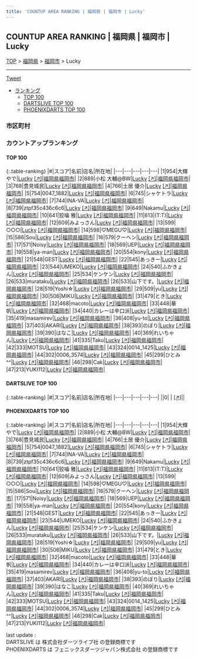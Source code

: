 ```yaml
---
title: 'COUNTUP AREA RANKING | 福岡県 | 福岡市 | Lucky'
---
```

## COUNTUP AREA RANKING | 福岡県 | 福岡市 | Lucky

[TOP](/darts/rank/) > [福岡県](/darts/rank/福岡県/) > [福岡市](/darts/rank/福岡県/福岡市/) > Lucky

___

<a href="https://twitter.com/share?ref_src=twsrc%5Etfw" data-text="COUNTUP AREA RANKING | 福岡県福岡市Lucky" class="twitter-share-button" data-hashtags="DARTSLIVE,PHOENIXDARTS,darts,ダーツ" data-show-count="false">Tweet</a>

* [ランキング](#カウントアップランキング)
    * [TOP 100](#top-100)
    * [DARTSLIVE TOP 100](#dartslive-top-100)
    * [PHOENIXDARTS TOP 100](#phoenixdarts-top-100)

### 市区町村

<ul>

</ul>

### カウントアップランキング

#### TOP 100



{:.table-ranking}
|#|スコア|名前|店名|所在地|
|---|---|---|---|---|
|1|954|<span class="rank-name-pd">大輝やで</span>|<a href="/darts/rank/shops/95375.html">Lucky</a> <a href="https://vs.phoenixdarts.com/jp/shop/shopDetailInfo/s_95375?s_seq=95375">[↗]</a>|<a href="/darts/rank/福岡県/福岡市">福岡県福岡市</a>|
|2|889|<span class="rank-name-pd">小松  大輔@BW</span>|<a href="/darts/rank/shops/95375.html">Lucky</a> <a href="https://vs.phoenixdarts.com/jp/shop/shopDetailInfo/s_95375?s_seq=95375">[↗]</a>|<a href="/darts/rank/福岡県/福岡市">福岡県福岡市</a>|
|3|768|<span class="rank-name-pd">豊見城民</span>|<a href="/darts/rank/shops/95375.html">Lucky</a> <a href="https://vs.phoenixdarts.com/jp/shop/shopDetailInfo/s_95375?s_seq=95375">[↗]</a>|<a href="/darts/rank/福岡県/福岡市">福岡県福岡市</a>|
|4|766|<span class="rank-name-pd"><span class="pro-icon-pd"></span>土居 優介</span>|<a href="/darts/rank/shops/95375.html">Lucky</a> <a href="https://vs.phoenixdarts.com/jp/shop/shopDetailInfo/s_95375?s_seq=95375">[↗]</a>|<a href="/darts/rank/福岡県/福岡市">福岡県福岡市</a>|
|5|754|<span class="rank-name-pd">0047_1882</span>|<a href="/darts/rank/shops/95375.html">Lucky</a> <a href="https://vs.phoenixdarts.com/jp/shop/shopDetailInfo/s_95375?s_seq=95375">[↗]</a>|<a href="/darts/rank/福岡県/福岡市">福岡県福岡市</a>|
|6|745|<span class="rank-name-pd">シャケトラ</span>|<a href="/darts/rank/shops/95375.html">Lucky</a> <a href="https://vs.phoenixdarts.com/jp/shop/shopDetailInfo/s_95375?s_seq=95375">[↗]</a>|<a href="/darts/rank/福岡県/福岡市">福岡県福岡市</a>|
|7|744|<span class="rank-name-pd">INA-VA</span>|<a href="/darts/rank/shops/95375.html">Lucky</a> <a href="https://vs.phoenixdarts.com/jp/shop/shopDetailInfo/s_95375?s_seq=95375">[↗]</a>|<a href="/darts/rank/福岡県/福岡市">福岡県福岡市</a>|
|8|739|<span class="rank-name-pd">ztpf35c436c6c6</span>|<a href="/darts/rank/shops/95375.html">Lucky</a> <a href="https://vs.phoenixdarts.com/jp/shop/shopDetailInfo/s_95375?s_seq=95375">[↗]</a>|<a href="/darts/rank/福岡県/福岡市">福岡県福岡市</a>|
|9|649|<span class="rank-name-pd">Nakamu</span>|<a href="/darts/rank/shops/95375.html">Lucky</a> <a href="https://vs.phoenixdarts.com/jp/shop/shopDetailInfo/s_95375?s_seq=95375">[↗]</a>|<a href="/darts/rank/福岡県/福岡市">福岡県福岡市</a>|
|10|641|<span class="rank-name-pd">狡噛 雅</span>|<a href="/darts/rank/shops/95375.html">Lucky</a> <a href="https://vs.phoenixdarts.com/jp/shop/shopDetailInfo/s_95375?s_seq=95375">[↗]</a>|<a href="/darts/rank/福岡県/福岡市">福岡県福岡市</a>|
|11|613|<span class="rank-name-pd">(T:T)</span>|<a href="/darts/rank/shops/95375.html">Lucky</a> <a href="https://vs.phoenixdarts.com/jp/shop/shopDetailInfo/s_95375?s_seq=95375">[↗]</a>|<a href="/darts/rank/福岡県/福岡市">福岡県福岡市</a>|
|12|609|<span class="rank-name-pd">みよっさん</span>|<a href="/darts/rank/shops/95375.html">Lucky</a> <a href="https://vs.phoenixdarts.com/jp/shop/shopDetailInfo/s_95375?s_seq=95375">[↗]</a>|<a href="/darts/rank/福岡県/福岡市">福岡県福岡市</a>|
|13|599|<span class="rank-name-pd">○○○</span>|<a href="/darts/rank/shops/95375.html">Lucky</a> <a href="https://vs.phoenixdarts.com/jp/shop/shopDetailInfo/s_95375?s_seq=95375">[↗]</a>|<a href="/darts/rank/福岡県/福岡市">福岡県福岡市</a>|
|14|598|<span class="rank-name-pd">♡MEGU♡</span>|<a href="/darts/rank/shops/95375.html">Lucky</a> <a href="https://vs.phoenixdarts.com/jp/shop/shopDetailInfo/s_95375?s_seq=95375">[↗]</a>|<a href="/darts/rank/福岡県/福岡市">福岡県福岡市</a>|
|15|586|<span class="rank-name-pd">Sou</span>|<a href="/darts/rank/shops/95375.html">Lucky</a> <a href="https://vs.phoenixdarts.com/jp/shop/shopDetailInfo/s_95375?s_seq=95375">[↗]</a>|<a href="/darts/rank/福岡県/福岡市">福岡県福岡市</a>|
|16|579|<span class="rank-name-pd">クーヘン</span>|<a href="/darts/rank/shops/95375.html">Lucky</a> <a href="https://vs.phoenixdarts.com/jp/shop/shopDetailInfo/s_95375?s_seq=95375">[↗]</a>|<a href="/darts/rank/福岡県/福岡市">福岡県福岡市</a>|
|17|571|<span class="rank-name-pd">Noisy</span>|<a href="/darts/rank/shops/95375.html">Lucky</a> <a href="https://vs.phoenixdarts.com/jp/shop/shopDetailInfo/s_95375?s_seq=95375">[↗]</a>|<a href="/darts/rank/福岡県/福岡市">福岡県福岡市</a>|
|18|569|<span class="rank-name-pd">UEP</span>|<a href="/darts/rank/shops/95375.html">Lucky</a> <a href="https://vs.phoenixdarts.com/jp/shop/shopDetailInfo/s_95375?s_seq=95375">[↗]</a>|<a href="/darts/rank/福岡県/福岡市">福岡県福岡市</a>|
|19|558|<span class="rank-name-pd">ya-man</span>|<a href="/darts/rank/shops/95375.html">Lucky</a> <a href="https://vs.phoenixdarts.com/jp/shop/shopDetailInfo/s_95375?s_seq=95375">[↗]</a>|<a href="/darts/rank/福岡県/福岡市">福岡県福岡市</a>|
|20|554|<span class="rank-name-pd">kony</span>|<a href="/darts/rank/shops/95375.html">Lucky</a> <a href="https://vs.phoenixdarts.com/jp/shop/shopDetailInfo/s_95375?s_seq=95375">[↗]</a>|<a href="/darts/rank/福岡県/福岡市">福岡県福岡市</a>|
|21|548|<span class="rank-name-pd">GEST</span>|<a href="/darts/rank/shops/95375.html">Lucky</a> <a href="https://vs.phoenixdarts.com/jp/shop/shopDetailInfo/s_95375?s_seq=95375">[↗]</a>|<a href="/darts/rank/福岡県/福岡市">福岡県福岡市</a>|
|22|545|<span class="rank-name-pd">あっきー</span>|<a href="/darts/rank/shops/95375.html">Lucky</a> <a href="https://vs.phoenixdarts.com/jp/shop/shopDetailInfo/s_95375?s_seq=95375">[↗]</a>|<a href="/darts/rank/福岡県/福岡市">福岡県福岡市</a>|
|23|544|<span class="rank-name-pd">UMEKO</span>|<a href="/darts/rank/shops/95375.html">Lucky</a> <a href="https://vs.phoenixdarts.com/jp/shop/shopDetailInfo/s_95375?s_seq=95375">[↗]</a>|<a href="/darts/rank/福岡県/福岡市">福岡県福岡市</a>|
|24|540|<span class="rank-name-pd">ふかきょん</span>|<a href="/darts/rank/shops/95375.html">Lucky</a> <a href="https://vs.phoenixdarts.com/jp/shop/shopDetailInfo/s_95375?s_seq=95375">[↗]</a>|<a href="/darts/rank/福岡県/福岡市">福岡県福岡市</a>|
|25|534|<span class="rank-name-pd">ケンケン</span>|<a href="/darts/rank/shops/95375.html">Lucky</a> <a href="https://vs.phoenixdarts.com/jp/shop/shopDetailInfo/s_95375?s_seq=95375">[↗]</a>|<a href="/darts/rank/福岡県/福岡市">福岡県福岡市</a>|
|26|533|<span class="rank-name-pd">murataku</span>|<a href="/darts/rank/shops/95375.html">Lucky</a> <a href="https://vs.phoenixdarts.com/jp/shop/shopDetailInfo/s_95375?s_seq=95375">[↗]</a>|<a href="/darts/rank/福岡県/福岡市">福岡県福岡市</a>|
|26|533|<span class="rank-name-pd">山下です。</span>|<a href="/darts/rank/shops/95375.html">Lucky</a> <a href="https://vs.phoenixdarts.com/jp/shop/shopDetailInfo/s_95375?s_seq=95375">[↗]</a>|<a href="/darts/rank/福岡県/福岡市">福岡県福岡市</a>|
|28|519|<span class="rank-name-pd">Yoshi☆</span>|<a href="/darts/rank/shops/95375.html">Lucky</a> <a href="https://vs.phoenixdarts.com/jp/shop/shopDetailInfo/s_95375?s_seq=95375">[↗]</a>|<a href="/darts/rank/福岡県/福岡市">福岡県福岡市</a>|
|29|509|<span class="rank-name-pd">yu</span>|<a href="/darts/rank/shops/95375.html">Lucky</a> <a href="https://vs.phoenixdarts.com/jp/shop/shopDetailInfo/s_95375?s_seq=95375">[↗]</a>|<a href="/darts/rank/福岡県/福岡市">福岡県福岡市</a>|
|30|506|<span class="rank-name-pd">MIKU</span>|<a href="/darts/rank/shops/95375.html">Lucky</a> <a href="https://vs.phoenixdarts.com/jp/shop/shopDetailInfo/s_95375?s_seq=95375">[↗]</a>|<a href="/darts/rank/福岡県/福岡市">福岡県福岡市</a>|
|31|479|<span class="rank-name-pd">とき</span>|<a href="/darts/rank/shops/95375.html">Lucky</a> <a href="https://vs.phoenixdarts.com/jp/shop/shopDetailInfo/s_95375?s_seq=95375">[↗]</a>|<a href="/darts/rank/福岡県/福岡市">福岡県福岡市</a>|
|32|468|<span class="rank-name-pd">macoto</span>|<a href="/darts/rank/shops/95375.html">Lucky</a> <a href="https://vs.phoenixdarts.com/jp/shop/shopDetailInfo/s_95375?s_seq=95375">[↗]</a>|<a href="/darts/rank/福岡県/福岡市">福岡県福岡市</a>|
|33|448|<span class="rank-name-pd">華帆</span>|<a href="/darts/rank/shops/95375.html">Lucky</a> <a href="https://vs.phoenixdarts.com/jp/shop/shopDetailInfo/s_95375?s_seq=95375">[↗]</a>|<a href="/darts/rank/福岡県/福岡市">福岡県福岡市</a>|
|34|440|<span class="rank-name-pd">カレーは辛口派</span>|<a href="/darts/rank/shops/95375.html">Lucky</a> <a href="https://vs.phoenixdarts.com/jp/shop/shopDetailInfo/s_95375?s_seq=95375">[↗]</a>|<a href="/darts/rank/福岡県/福岡市">福岡県福岡市</a>|
|35|419|<span class="rank-name-pd">masamirev</span>|<a href="/darts/rank/shops/95375.html">Lucky</a> <a href="https://vs.phoenixdarts.com/jp/shop/shopDetailInfo/s_95375?s_seq=95375">[↗]</a>|<a href="/darts/rank/福岡県/福岡市">福岡県福岡市</a>|
|36|408|<span class="rank-name-pd">yu-to</span>|<a href="/darts/rank/shops/95375.html">Lucky</a> <a href="https://vs.phoenixdarts.com/jp/shop/shopDetailInfo/s_95375?s_seq=95375">[↗]</a>|<a href="/darts/rank/福岡県/福岡市">福岡県福岡市</a>|
|37|403|<span class="rank-name-pd">AKARI</span>|<a href="/darts/rank/shops/95375.html">Lucky</a> <a href="https://vs.phoenixdarts.com/jp/shop/shopDetailInfo/s_95375?s_seq=95375">[↗]</a>|<a href="/darts/rank/福岡県/福岡市">福岡県福岡市</a>|
|38|393|<span class="rank-name-pd">のぼり</span>|<a href="/darts/rank/shops/95375.html">Lucky</a> <a href="https://vs.phoenixdarts.com/jp/shop/shopDetailInfo/s_95375?s_seq=95375">[↗]</a>|<a href="/darts/rank/福岡県/福岡市">福岡県福岡市</a>|
|39|390|<span class="rank-name-pd">はなこ</span>|<a href="/darts/rank/shops/95375.html">Lucky</a> <a href="https://vs.phoenixdarts.com/jp/shop/shopDetailInfo/s_95375?s_seq=95375">[↗]</a>|<a href="/darts/rank/福岡県/福岡市">福岡県福岡市</a>|
|40|369|<span class="rank-name-pd">れいちゃん</span>|<a href="/darts/rank/shops/95375.html">Lucky</a> <a href="https://vs.phoenixdarts.com/jp/shop/shopDetailInfo/s_95375?s_seq=95375">[↗]</a>|<a href="/darts/rank/福岡県/福岡市">福岡県福岡市</a>|
|41|335|<span class="rank-name-pd">Taku</span>|<a href="/darts/rank/shops/95375.html">Lucky</a> <a href="https://vs.phoenixdarts.com/jp/shop/shopDetailInfo/s_95375?s_seq=95375">[↗]</a>|<a href="/darts/rank/福岡県/福岡市">福岡県福岡市</a>|
|42|333|<span class="rank-name-pd">MOTSU</span>|<a href="/darts/rank/shops/95375.html">Lucky</a> <a href="https://vs.phoenixdarts.com/jp/shop/shopDetailInfo/s_95375?s_seq=95375">[↗]</a>|<a href="/darts/rank/福岡県/福岡市">福岡県福岡市</a>|
|43|324|<span class="rank-name-pd">0014_1425</span>|<a href="/darts/rank/shops/95375.html">Lucky</a> <a href="https://vs.phoenixdarts.com/jp/shop/shopDetailInfo/s_95375?s_seq=95375">[↗]</a>|<a href="/darts/rank/福岡県/福岡市">福岡県福岡市</a>|
|44|302|<span class="rank-name-pd">0006_3574</span>|<a href="/darts/rank/shops/95375.html">Lucky</a> <a href="https://vs.phoenixdarts.com/jp/shop/shopDetailInfo/s_95375?s_seq=95375">[↗]</a>|<a href="/darts/rank/福岡県/福岡市">福岡県福岡市</a>|
|45|299|<span class="rank-name-pd">ひとみ^^</span>|<a href="/darts/rank/shops/95375.html">Lucky</a> <a href="https://vs.phoenixdarts.com/jp/shop/shopDetailInfo/s_95375?s_seq=95375">[↗]</a>|<a href="/darts/rank/福岡県/福岡市">福岡県福岡市</a>|
|46|298|<span class="rank-name-pd">Cak</span>|<a href="/darts/rank/shops/95375.html">Lucky</a> <a href="https://vs.phoenixdarts.com/jp/shop/shopDetailInfo/s_95375?s_seq=95375">[↗]</a>|<a href="/darts/rank/福岡県/福岡市">福岡県福岡市</a>|
|47|213|<span class="rank-name-pd">YUKI112</span>|<a href="/darts/rank/shops/95375.html">Lucky</a> <a href="https://vs.phoenixdarts.com/jp/shop/shopDetailInfo/s_95375?s_seq=95375">[↗]</a>|<a href="/darts/rank/福岡県/福岡市">福岡県福岡市</a>|


#### DARTSLIVE TOP 100



{:.table-ranking}
|#|スコア|名前|店名|所在地|
|---|---|---|---|---|
||0|<span class="rank-name-dl"> </span>|<a href="/darts/rank/shops/.html"></a> <a href="">[↗]</a>|<a href="/darts/rank//"></a>|


#### PHOENIXDARTS TOP 100



{:.table-ranking}
|#|スコア|名前|店名|所在地|
|---|---|---|---|---|
|1|954|<span class="rank-name-pd">大輝やで</span>|<a href="/darts/rank/shops/95375.html">Lucky</a> <a href="https://vs.phoenixdarts.com/jp/shop/shopDetailInfo/s_95375?s_seq=95375">[↗]</a>|<a href="/darts/rank/福岡県/福岡市">福岡県福岡市</a>|
|2|889|<span class="rank-name-pd">小松  大輔@BW</span>|<a href="/darts/rank/shops/95375.html">Lucky</a> <a href="https://vs.phoenixdarts.com/jp/shop/shopDetailInfo/s_95375?s_seq=95375">[↗]</a>|<a href="/darts/rank/福岡県/福岡市">福岡県福岡市</a>|
|3|768|<span class="rank-name-pd">豊見城民</span>|<a href="/darts/rank/shops/95375.html">Lucky</a> <a href="https://vs.phoenixdarts.com/jp/shop/shopDetailInfo/s_95375?s_seq=95375">[↗]</a>|<a href="/darts/rank/福岡県/福岡市">福岡県福岡市</a>|
|4|766|<span class="rank-name-pd"><span class="pro-icon-pd"></span>土居 優介</span>|<a href="/darts/rank/shops/95375.html">Lucky</a> <a href="https://vs.phoenixdarts.com/jp/shop/shopDetailInfo/s_95375?s_seq=95375">[↗]</a>|<a href="/darts/rank/福岡県/福岡市">福岡県福岡市</a>|
|5|754|<span class="rank-name-pd">0047_1882</span>|<a href="/darts/rank/shops/95375.html">Lucky</a> <a href="https://vs.phoenixdarts.com/jp/shop/shopDetailInfo/s_95375?s_seq=95375">[↗]</a>|<a href="/darts/rank/福岡県/福岡市">福岡県福岡市</a>|
|6|745|<span class="rank-name-pd">シャケトラ</span>|<a href="/darts/rank/shops/95375.html">Lucky</a> <a href="https://vs.phoenixdarts.com/jp/shop/shopDetailInfo/s_95375?s_seq=95375">[↗]</a>|<a href="/darts/rank/福岡県/福岡市">福岡県福岡市</a>|
|7|744|<span class="rank-name-pd">INA-VA</span>|<a href="/darts/rank/shops/95375.html">Lucky</a> <a href="https://vs.phoenixdarts.com/jp/shop/shopDetailInfo/s_95375?s_seq=95375">[↗]</a>|<a href="/darts/rank/福岡県/福岡市">福岡県福岡市</a>|
|8|739|<span class="rank-name-pd">ztpf35c436c6c6</span>|<a href="/darts/rank/shops/95375.html">Lucky</a> <a href="https://vs.phoenixdarts.com/jp/shop/shopDetailInfo/s_95375?s_seq=95375">[↗]</a>|<a href="/darts/rank/福岡県/福岡市">福岡県福岡市</a>|
|9|649|<span class="rank-name-pd">Nakamu</span>|<a href="/darts/rank/shops/95375.html">Lucky</a> <a href="https://vs.phoenixdarts.com/jp/shop/shopDetailInfo/s_95375?s_seq=95375">[↗]</a>|<a href="/darts/rank/福岡県/福岡市">福岡県福岡市</a>|
|10|641|<span class="rank-name-pd">狡噛 雅</span>|<a href="/darts/rank/shops/95375.html">Lucky</a> <a href="https://vs.phoenixdarts.com/jp/shop/shopDetailInfo/s_95375?s_seq=95375">[↗]</a>|<a href="/darts/rank/福岡県/福岡市">福岡県福岡市</a>|
|11|613|<span class="rank-name-pd">(T:T)</span>|<a href="/darts/rank/shops/95375.html">Lucky</a> <a href="https://vs.phoenixdarts.com/jp/shop/shopDetailInfo/s_95375?s_seq=95375">[↗]</a>|<a href="/darts/rank/福岡県/福岡市">福岡県福岡市</a>|
|12|609|<span class="rank-name-pd">みよっさん</span>|<a href="/darts/rank/shops/95375.html">Lucky</a> <a href="https://vs.phoenixdarts.com/jp/shop/shopDetailInfo/s_95375?s_seq=95375">[↗]</a>|<a href="/darts/rank/福岡県/福岡市">福岡県福岡市</a>|
|13|599|<span class="rank-name-pd">○○○</span>|<a href="/darts/rank/shops/95375.html">Lucky</a> <a href="https://vs.phoenixdarts.com/jp/shop/shopDetailInfo/s_95375?s_seq=95375">[↗]</a>|<a href="/darts/rank/福岡県/福岡市">福岡県福岡市</a>|
|14|598|<span class="rank-name-pd">♡MEGU♡</span>|<a href="/darts/rank/shops/95375.html">Lucky</a> <a href="https://vs.phoenixdarts.com/jp/shop/shopDetailInfo/s_95375?s_seq=95375">[↗]</a>|<a href="/darts/rank/福岡県/福岡市">福岡県福岡市</a>|
|15|586|<span class="rank-name-pd">Sou</span>|<a href="/darts/rank/shops/95375.html">Lucky</a> <a href="https://vs.phoenixdarts.com/jp/shop/shopDetailInfo/s_95375?s_seq=95375">[↗]</a>|<a href="/darts/rank/福岡県/福岡市">福岡県福岡市</a>|
|16|579|<span class="rank-name-pd">クーヘン</span>|<a href="/darts/rank/shops/95375.html">Lucky</a> <a href="https://vs.phoenixdarts.com/jp/shop/shopDetailInfo/s_95375?s_seq=95375">[↗]</a>|<a href="/darts/rank/福岡県/福岡市">福岡県福岡市</a>|
|17|571|<span class="rank-name-pd">Noisy</span>|<a href="/darts/rank/shops/95375.html">Lucky</a> <a href="https://vs.phoenixdarts.com/jp/shop/shopDetailInfo/s_95375?s_seq=95375">[↗]</a>|<a href="/darts/rank/福岡県/福岡市">福岡県福岡市</a>|
|18|569|<span class="rank-name-pd">UEP</span>|<a href="/darts/rank/shops/95375.html">Lucky</a> <a href="https://vs.phoenixdarts.com/jp/shop/shopDetailInfo/s_95375?s_seq=95375">[↗]</a>|<a href="/darts/rank/福岡県/福岡市">福岡県福岡市</a>|
|19|558|<span class="rank-name-pd">ya-man</span>|<a href="/darts/rank/shops/95375.html">Lucky</a> <a href="https://vs.phoenixdarts.com/jp/shop/shopDetailInfo/s_95375?s_seq=95375">[↗]</a>|<a href="/darts/rank/福岡県/福岡市">福岡県福岡市</a>|
|20|554|<span class="rank-name-pd">kony</span>|<a href="/darts/rank/shops/95375.html">Lucky</a> <a href="https://vs.phoenixdarts.com/jp/shop/shopDetailInfo/s_95375?s_seq=95375">[↗]</a>|<a href="/darts/rank/福岡県/福岡市">福岡県福岡市</a>|
|21|548|<span class="rank-name-pd">GEST</span>|<a href="/darts/rank/shops/95375.html">Lucky</a> <a href="https://vs.phoenixdarts.com/jp/shop/shopDetailInfo/s_95375?s_seq=95375">[↗]</a>|<a href="/darts/rank/福岡県/福岡市">福岡県福岡市</a>|
|22|545|<span class="rank-name-pd">あっきー</span>|<a href="/darts/rank/shops/95375.html">Lucky</a> <a href="https://vs.phoenixdarts.com/jp/shop/shopDetailInfo/s_95375?s_seq=95375">[↗]</a>|<a href="/darts/rank/福岡県/福岡市">福岡県福岡市</a>|
|23|544|<span class="rank-name-pd">UMEKO</span>|<a href="/darts/rank/shops/95375.html">Lucky</a> <a href="https://vs.phoenixdarts.com/jp/shop/shopDetailInfo/s_95375?s_seq=95375">[↗]</a>|<a href="/darts/rank/福岡県/福岡市">福岡県福岡市</a>|
|24|540|<span class="rank-name-pd">ふかきょん</span>|<a href="/darts/rank/shops/95375.html">Lucky</a> <a href="https://vs.phoenixdarts.com/jp/shop/shopDetailInfo/s_95375?s_seq=95375">[↗]</a>|<a href="/darts/rank/福岡県/福岡市">福岡県福岡市</a>|
|25|534|<span class="rank-name-pd">ケンケン</span>|<a href="/darts/rank/shops/95375.html">Lucky</a> <a href="https://vs.phoenixdarts.com/jp/shop/shopDetailInfo/s_95375?s_seq=95375">[↗]</a>|<a href="/darts/rank/福岡県/福岡市">福岡県福岡市</a>|
|26|533|<span class="rank-name-pd">murataku</span>|<a href="/darts/rank/shops/95375.html">Lucky</a> <a href="https://vs.phoenixdarts.com/jp/shop/shopDetailInfo/s_95375?s_seq=95375">[↗]</a>|<a href="/darts/rank/福岡県/福岡市">福岡県福岡市</a>|
|26|533|<span class="rank-name-pd">山下です。</span>|<a href="/darts/rank/shops/95375.html">Lucky</a> <a href="https://vs.phoenixdarts.com/jp/shop/shopDetailInfo/s_95375?s_seq=95375">[↗]</a>|<a href="/darts/rank/福岡県/福岡市">福岡県福岡市</a>|
|28|519|<span class="rank-name-pd">Yoshi☆</span>|<a href="/darts/rank/shops/95375.html">Lucky</a> <a href="https://vs.phoenixdarts.com/jp/shop/shopDetailInfo/s_95375?s_seq=95375">[↗]</a>|<a href="/darts/rank/福岡県/福岡市">福岡県福岡市</a>|
|29|509|<span class="rank-name-pd">yu</span>|<a href="/darts/rank/shops/95375.html">Lucky</a> <a href="https://vs.phoenixdarts.com/jp/shop/shopDetailInfo/s_95375?s_seq=95375">[↗]</a>|<a href="/darts/rank/福岡県/福岡市">福岡県福岡市</a>|
|30|506|<span class="rank-name-pd">MIKU</span>|<a href="/darts/rank/shops/95375.html">Lucky</a> <a href="https://vs.phoenixdarts.com/jp/shop/shopDetailInfo/s_95375?s_seq=95375">[↗]</a>|<a href="/darts/rank/福岡県/福岡市">福岡県福岡市</a>|
|31|479|<span class="rank-name-pd">とき</span>|<a href="/darts/rank/shops/95375.html">Lucky</a> <a href="https://vs.phoenixdarts.com/jp/shop/shopDetailInfo/s_95375?s_seq=95375">[↗]</a>|<a href="/darts/rank/福岡県/福岡市">福岡県福岡市</a>|
|32|468|<span class="rank-name-pd">macoto</span>|<a href="/darts/rank/shops/95375.html">Lucky</a> <a href="https://vs.phoenixdarts.com/jp/shop/shopDetailInfo/s_95375?s_seq=95375">[↗]</a>|<a href="/darts/rank/福岡県/福岡市">福岡県福岡市</a>|
|33|448|<span class="rank-name-pd">華帆</span>|<a href="/darts/rank/shops/95375.html">Lucky</a> <a href="https://vs.phoenixdarts.com/jp/shop/shopDetailInfo/s_95375?s_seq=95375">[↗]</a>|<a href="/darts/rank/福岡県/福岡市">福岡県福岡市</a>|
|34|440|<span class="rank-name-pd">カレーは辛口派</span>|<a href="/darts/rank/shops/95375.html">Lucky</a> <a href="https://vs.phoenixdarts.com/jp/shop/shopDetailInfo/s_95375?s_seq=95375">[↗]</a>|<a href="/darts/rank/福岡県/福岡市">福岡県福岡市</a>|
|35|419|<span class="rank-name-pd">masamirev</span>|<a href="/darts/rank/shops/95375.html">Lucky</a> <a href="https://vs.phoenixdarts.com/jp/shop/shopDetailInfo/s_95375?s_seq=95375">[↗]</a>|<a href="/darts/rank/福岡県/福岡市">福岡県福岡市</a>|
|36|408|<span class="rank-name-pd">yu-to</span>|<a href="/darts/rank/shops/95375.html">Lucky</a> <a href="https://vs.phoenixdarts.com/jp/shop/shopDetailInfo/s_95375?s_seq=95375">[↗]</a>|<a href="/darts/rank/福岡県/福岡市">福岡県福岡市</a>|
|37|403|<span class="rank-name-pd">AKARI</span>|<a href="/darts/rank/shops/95375.html">Lucky</a> <a href="https://vs.phoenixdarts.com/jp/shop/shopDetailInfo/s_95375?s_seq=95375">[↗]</a>|<a href="/darts/rank/福岡県/福岡市">福岡県福岡市</a>|
|38|393|<span class="rank-name-pd">のぼり</span>|<a href="/darts/rank/shops/95375.html">Lucky</a> <a href="https://vs.phoenixdarts.com/jp/shop/shopDetailInfo/s_95375?s_seq=95375">[↗]</a>|<a href="/darts/rank/福岡県/福岡市">福岡県福岡市</a>|
|39|390|<span class="rank-name-pd">はなこ</span>|<a href="/darts/rank/shops/95375.html">Lucky</a> <a href="https://vs.phoenixdarts.com/jp/shop/shopDetailInfo/s_95375?s_seq=95375">[↗]</a>|<a href="/darts/rank/福岡県/福岡市">福岡県福岡市</a>|
|40|369|<span class="rank-name-pd">れいちゃん</span>|<a href="/darts/rank/shops/95375.html">Lucky</a> <a href="https://vs.phoenixdarts.com/jp/shop/shopDetailInfo/s_95375?s_seq=95375">[↗]</a>|<a href="/darts/rank/福岡県/福岡市">福岡県福岡市</a>|
|41|335|<span class="rank-name-pd">Taku</span>|<a href="/darts/rank/shops/95375.html">Lucky</a> <a href="https://vs.phoenixdarts.com/jp/shop/shopDetailInfo/s_95375?s_seq=95375">[↗]</a>|<a href="/darts/rank/福岡県/福岡市">福岡県福岡市</a>|
|42|333|<span class="rank-name-pd">MOTSU</span>|<a href="/darts/rank/shops/95375.html">Lucky</a> <a href="https://vs.phoenixdarts.com/jp/shop/shopDetailInfo/s_95375?s_seq=95375">[↗]</a>|<a href="/darts/rank/福岡県/福岡市">福岡県福岡市</a>|
|43|324|<span class="rank-name-pd">0014_1425</span>|<a href="/darts/rank/shops/95375.html">Lucky</a> <a href="https://vs.phoenixdarts.com/jp/shop/shopDetailInfo/s_95375?s_seq=95375">[↗]</a>|<a href="/darts/rank/福岡県/福岡市">福岡県福岡市</a>|
|44|302|<span class="rank-name-pd">0006_3574</span>|<a href="/darts/rank/shops/95375.html">Lucky</a> <a href="https://vs.phoenixdarts.com/jp/shop/shopDetailInfo/s_95375?s_seq=95375">[↗]</a>|<a href="/darts/rank/福岡県/福岡市">福岡県福岡市</a>|
|45|299|<span class="rank-name-pd">ひとみ^^</span>|<a href="/darts/rank/shops/95375.html">Lucky</a> <a href="https://vs.phoenixdarts.com/jp/shop/shopDetailInfo/s_95375?s_seq=95375">[↗]</a>|<a href="/darts/rank/福岡県/福岡市">福岡県福岡市</a>|
|46|298|<span class="rank-name-pd">Cak</span>|<a href="/darts/rank/shops/95375.html">Lucky</a> <a href="https://vs.phoenixdarts.com/jp/shop/shopDetailInfo/s_95375?s_seq=95375">[↗]</a>|<a href="/darts/rank/福岡県/福岡市">福岡県福岡市</a>|
|47|213|<span class="rank-name-pd">YUKI112</span>|<a href="/darts/rank/shops/95375.html">Lucky</a> <a href="https://vs.phoenixdarts.com/jp/shop/shopDetailInfo/s_95375?s_seq=95375">[↗]</a>|<a href="/darts/rank/福岡県/福岡市">福岡県福岡市</a>|


<div class="footer border-top border-gray-light mt-5 pt-3 text-right text-gray">
    last update : <span style="font-weight: italic" id="foot_last_modified"></span><br />
    DARTSLIVE は 株式会社ダーツライブ社 の登録商標です<br />
    PHOENIXDARTS は フェニックスダーツジャパン株式会社 の登録商標です<br />
</div>

<script src="https://cdnjs.cloudflare.com/ajax/libs/jquery.tablesorter/2.31.3/js/jquery.tablesorter.min.js" integrity="sha512-qzgd5cYSZcosqpzpn7zF2ZId8f/8CHmFKZ8j7mU4OUXTNRd5g+ZHBPsgKEwoqxCtdQvExE5LprwwPAgoicguNg==" crossorigin="anonymous" referrerpolicy="no-referrer"></script>
<link rel="stylesheet" href="https://cdnjs.cloudflare.com/ajax/libs/jquery.tablesorter/2.31.3/css/theme.default.min.css" integrity="sha512-wghhOJkjQX0Lh3NSWvNKeZ0ZpNn+SPVXX1Qyc9OCaogADktxrBiBdKGDoqVUOyhStvMBmJQ8ZdMHiR3wuEq8+w==" crossorigin="anonymous" referrerpolicy="no-referrer" />
<script>
$(function() {
    $(".table-ranking").tablesorter({sortList:[[0, 0]]});
    $("#foot_last_modified").text(formatDate(new Date(document.lastModified), 'yyyy-MM-dd HH:mm:ss'));
});
</script>

<script async src="https://platform.twitter.com/widgets.js" charset="utf-8"></script>
